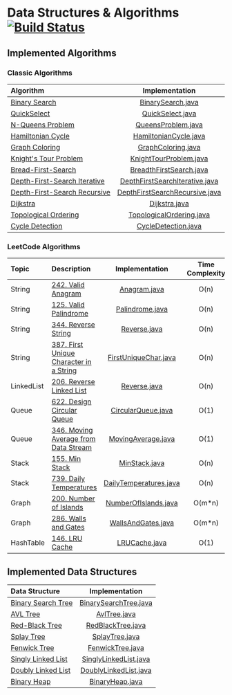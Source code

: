 # Data Structures & Algorithms [![Build Status](https://travis-ci.com/miron4dev/data-structures-and-algorithms.svg?branch=master)](https://travis-ci.com/miron4dev/data-structures-and-algorithms)

## Implemented Algorithms

### Classic Algorithms

| Algorithm | Implementation |
|:--------------|:----------------:|
|[Binary Search](https://en.wikipedia.org/wiki/Binary_search_algorithm)|[BinarySearch.java](https://github.com/miron4dev/data-structures-and-algorithms/blob/master/src/main/java/com/miron4dev/dsa/algorithm/classic/BinarySearch.java)|
|[QuickSelect](https://en.wikipedia.org/wiki/Quickselect)|[QuickSelect.java](https://github.com/miron4dev/data-structures-and-algorithms/blob/master/src/main/java/com/miron4dev/dsa/algorithm/classic/QuickSelect.java)|
|[N-Queens Problem](https://en.wikipedia.org/wiki/Eight_queens_puzzle)|[QueensProblem.java](https://github.com/miron4dev/data-structures-and-algorithms/blob/master/src/main/java/com/miron4dev/dsa/algorithm/classic/QueensProblem.java)|
|[Hamiltonian Cycle](https://en.wikipedia.org/wiki/Hamiltonian_path)|[HamiltonianCycle.java](https://github.com/miron4dev/data-structures-and-algorithms/blob/master/src/main/java/com/miron4dev/dsa/algorithm/classic/HamiltonianCycle.java)|
|[Graph Coloring](https://en.wikipedia.org/wiki/Graph_coloring)|[GraphColoring.java](https://github.com/miron4dev/data-structures-and-algorithms/blob/master/src/main/java/com/miron4dev/dsa/algorithm/classic/GraphColoring.java)|
|[Knight's Tour Problem](https://en.wikipedia.org/wiki/Knight%27s_tour)|[KnightTourProblem.java](https://github.com/miron4dev/data-structures-and-algorithms/blob/master/src/main/java/com/miron4dev/dsa/algorithm/classic/KnightTourProblem.java)|
|[Bread-First-Search](https://en.wikipedia.org/wiki/Breadth-first_search)|[BreadthFirstSearch.java](https://github.com/miron4dev/data-structures-and-algorithms/blob/master/src/main/java/com/miron4dev/dsa/algorithm/classic/graph/traversal/BreadthFirstSearch.java)|
|[Depth-First-Search Iterative](https://en.wikipedia.org/wiki/Depth-first_search)|[DepthFirstSearchIterative.java](https://github.com/miron4dev/data-structures-and-algorithms/blob/master/src/main/java/com/miron4dev/dsa/algorithm/classic/graph/traversal/DepthFirstSearchIterative.java)|
|[Depth-First-Search Recursive](https://en.wikipedia.org/wiki/Depth-first_search)|[DepthFirstSearchRecursive.java](https://github.com/miron4dev/data-structures-and-algorithms/blob/master/src/main/java/com/miron4dev/dsa/algorithm/classic/graph/traversal/DepthFirstSearchRecursive.java)|
|[Dijkstra](https://en.wikipedia.org/wiki/Dijkstra%27s_algorithm)|[Dijkstra.java](https://github.com/miron4dev/data-structures-and-algorithms/blob/master/src/main/java/com/miron4dev/dsa/algorithm/classic/graph/dijkstra/Dijkstra.java)|
[Topological Ordering](https://en.wikipedia.org/wiki/Topological_sorting)|[TopologicalOrdering.java](https://github.com/miron4dev/data-structures-and-algorithms/blob/master/src/main/java/com/miron4dev/dsa/algorithm/classic/graph/TopologicalOrdering.java)
[Cycle Detection](https://en.wikipedia.org/wiki/Cycle_detection)|[CycleDetection.java](https://github.com/miron4dev/data-structures-and-algorithms/blob/master/src/main/java/com/miron4dev/dsa/algorithm/classic/graph/CycleDetection.java)

### LeetCode Algorithms

| Topic | Description | Implementation | Time Complexity | Space Complexity|
|:--------------|:--------------|:----------------:|:----------------:|:----------------:|
|String |[242. Valid Anagram](https://leetcode.com/problems/valid-anagram/)|[Anagram.java](https://github.com/miron4dev/data-structures-and-algorithms/blob/master/src/main/java/com/miron4dev/dsa/algorithm/leetcode/string/Anagram.java)|O(n)|O(1)|
|String |[125. Valid Palindrome](https://leetcode.com/problems/valid-palindrome/)|[Palindrome.java](https://github.com/miron4dev/data-structures-and-algorithms/blob/master/src/main/java/com/miron4dev/dsa/algorithm/leetcode/string/Palindrome.java)|O(n)|O(1)|
|String |[344. Reverse String](https://leetcode.com/problems/reverse-string/)|[Reverse.java](https://github.com/miron4dev/data-structures-and-algorithms/blob/master/src/main/java/com/miron4dev/dsa/algorithm/leetcode/string/Reverse.java)|O(n)|O(1)|
|String |[387. First Unique Character in a String](https://leetcode.com/problems/first-unique-character-in-a-string/)|[FirstUniqueChar.java](https://github.com/miron4dev/data-structures-and-algorithms/blob/master/src/main/java/com/miron4dev/dsa/algorithm/leetcode/string/FirstUniqueChar.java)|O(n)|O(1)|
|LinkedList|[206. Reverse Linked List](https://leetcode.com/problems/reverse-linked-list/)|[Reverse.java](https://github.com/miron4dev/data-structures-and-algorithms/blob/master/src/main/java/com/miron4dev/dsa/algorithm/leetcode/linkedlist/Reverse.java)|O(n)|O(1)|
|Queue|[622. Design Circular Queue](https://leetcode.com/problems/design-circular-queue/)|[CircularQueue.java](https://github.com/miron4dev/data-structures-and-algorithms/blob/master/src/main/java/com/miron4dev/dsa/algorithm/leetcode/queue/CircularQueue.java)|O(1)|O(n)|
|Queue|[346. Moving Average from Data Stream](https://leetcode.com/problems/moving-average-from-data-stream/)|[MovingAverage.java](https://github.com/miron4dev/data-structures-and-algorithms/blob/master/src/main/java/com/miron4dev/dsa/algorithm/leetcode/queue/MovingAverage.java)|O(1)|O(n)|
|Stack|[155. Min Stack](https://leetcode.com/problems/min-stack/)|[MinStack.java](https://github.com/miron4dev/data-structures-and-algorithms/blob/master/src/main/java/com/miron4dev/dsa/algorithm/leetcode/stack/MinStack.java)|O(n)|O(n)|
|Stack|[739. Daily Temperatures](https://leetcode.com/problems/daily-temperatures/)|[DailyTemperatures.java](https://github.com/miron4dev/data-structures-and-algorithms/blob/master/src/main/java/com/miron4dev/dsa/algorithm/leetcode/stack/DailyTemperatures.java)|O(n)|O(n)|
|Graph|[200. Number of Islands](https://leetcode.com/problems/number-of-islands/)|[NumberOfIslands.java](https://github.com/miron4dev/data-structures-and-algorithms/blob/master/src/main/java/com/miron4dev/dsa/algorithm/leetcode/graph/NumberOfIslands.java)|O(m*n)|O(m*n)|
|Graph|[286. Walls and Gates](https://leetcode.com/problems/walls-and-gates/)|[WallsAndGates.java](https://github.com/miron4dev/data-structures-and-algorithms/blob/master/src/main/java/com/miron4dev/dsa/algorithm/leetcode/graph/WallsAndGates.java)|O(m*n)|O(m*n)|
|HashTable|[146. LRU Cache](https://leetcode.com/problems/lru-cache/)|[LRUCache.java](https://github.com/miron4dev/data-structures-and-algorithms/blob/master/src/main/java/com/miron4dev/dsa/algorithm/leetcode/hashtable/LRUCache.java)|O(1)|O(n)|

## Implemented Data Structures

| Data Structure | Implementation |
|:--------------|:----------------:|
|[Binary Search Tree](https://en.wikipedia.org/wiki/Binary_search_tree)|[BinarySearchTree.java](https://github.com/miron4dev/data-structures-and-algorithms/blob/master/src/main/java/com/miron4dev/dsa/datastructure/tree/bst/BinarySearchTree.java)|
|[AVL Tree](https://en.wikipedia.org/wiki/AVL_tree)|[AvlTree.java](https://github.com/miron4dev/data-structures-and-algorithms/blob/master/src/main/java/com/miron4dev/dsa/datastructure/tree/bst/AvlTree.java)|
|[Red-Black Tree](https://en.wikipedia.org/wiki/Red–black_tree)|[RedBlackTree.java](https://github.com/miron4dev/data-structures-and-algorithms/blob/master/src/main/java/com/miron4dev/dsa/datastructure/tree/bst/RedBlackTree.java)|
|[Splay Tree](https://en.wikipedia.org/wiki/Splay_tree)|[SplayTree.java](https://github.com/miron4dev/data-structures-and-algorithms/blob/master/src/main/java/com/miron4dev/dsa/datastructure/tree/bst/SplayTree.java)|
|[Fenwick Tree](https://en.wikipedia.org/wiki/Fenwick_tree)|[FenwickTree.java](https://github.com/miron4dev/data-structures-and-algorithms/blob/master/src/main/java/com/miron4dev/dsa/datastructure/tree/FenwickTree.java)|
|[Singly Linked List](https://en.wikipedia.org/wiki/Linked_list#Singly_linked_list)|[SinglyLinkedList.java](https://github.com/miron4dev/data-structures-and-algorithms/blob/master/src/main/java/com/miron4dev/dsa/datastructure/linkedlist/singly/SinglyLinkedList.java)|
|[Doubly Linked List](https://en.wikipedia.org/wiki/Doubly_linked_list)|[DoublyLinkedList.java](https://github.com/miron4dev/data-structures-and-algorithms/blob/master/src/main/java/com/miron4dev/dsa/datastructure/linkedlist/doubly/DoublyLinkedList.java)|
|[Binary Heap](https://en.wikipedia.org/wiki/Binary_heap)|[BinaryHeap.java](https://github.com/miron4dev/data-structures-and-algorithms/blob/master/src/main/java/com/miron4dev/dsa/datastructure/heap/BinaryHeap.java)|
